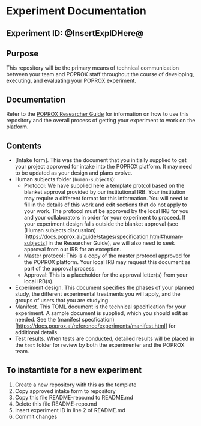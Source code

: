 # Experiment Documentation 
## Experiment ID: @InsertExpIDHere@

## Purpose
This repository will be the primary means of technical communication between your team and POPROX staff throughout the course of developing, executing, and evaluating your POPROX experiment.

## Documentation

Refer to the [POPROX Researcher Guide](https://docs.poprox.ai/index.html) for information on how to use this repository and the overall process of getting your experiment to work on the platform.

## Contents
 
* [Intake form]. This was the document that you initially supplied to get your project approved for intake into the POPROX platform. It may need to be updated as your design and plans evolve. 
* Human subjects folder (`human-subjects`):
	* Protocol: We have supplied here a template protcol based on the blanket approval provided by our institutional IRB. Your institution may require a different format for this information. You will need to fill in the details of this work and edit sections that do not apply to your work. The protocol must be approved by the local IRB for you and your collaborators in order for your experiment to proceed. If your experiment design falls outside the blanket approval (see (Human subjects discussion)[https://docs.poprox.ai/guide/stages/specification.html#human-subjects] in the Researcher Guide), we will also need to seek approval from our IRB for an exception.
	* Master protocol: This is a copy of the master protocol approved for the POPROX platform. Your local IRB may request this document as part of the approval process.
	* Approval: This is a placeholder for the approval letter(s) from your local IRB(s). 
* Experiment design. This document specifies the phases of your planned study, the different experimental treatments you will apply, and the groups of users that you are studying. 
* Manifest. This TOML document is the technical specification for your experiment. A sample document is supplied, which you should edit as needed. See the (manifest specfication)[https://docs.poprox.ai/reference/experiments/manifest.html] for additional details.
* Test results. When tests are conducted, detailed results will be placed in the `test` folder for review by both the experimenter and the POPROX team.

## To instantiate for a new experiment

1. Create a new repository with this as the template
1. Copy approved intake form to repository
1. Copy this file README-repo.md to README.md
1. Delete this file README-repo.md
1. Insert experiment ID in line 2 of README.md
1. Commit changes
